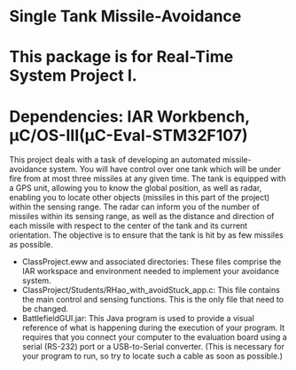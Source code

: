 # Single Tank Missile-Avoidance

# This package is for Real-Time System Project I.
# Dependencies: IAR Workbench, µC/OS-III(µC-Eval-STM32F107)

This project deals with a task of developing an automated missile-avoidance system. You will have control over one tank which will be under fire from at most three missiles at any given time. The tank is equipped with a GPS unit, allowing you to know the global position, as well as radar, enabling you to locate other objects (missiles in this part of the project) within the sensing range. The radar can inform
you of the number of missiles within its sensing range, as well as the distance and direction of each missile with respect to the center of the tank and its current orientation. The objective is to ensure that the tank is hit by as few missiles as possible.

- ClassProject.eww and associated directories: These files comprise the IAR workspace and environment needed to implement your avoidance system.
- ClassProject/Students/RHao_with_avoidStuck_app.c: This file contains the main control and sensing functions. This is the only file that need to be changed.
- BattlefieldGUI.jar: This Java program is used to provide a visual reference of what is happening during the execution of your program. It requires that you connect your computer to the evaluation board using a serial (RS-232) port or a USB-to-Serial converter. (This is necessary for your program to run, so try to
locate such a cable as soon as possible.)
